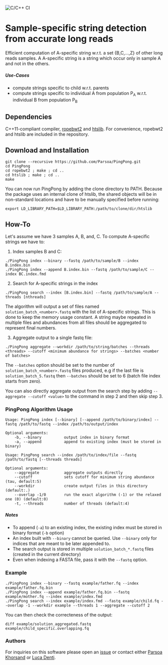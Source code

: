 ![C/C++ CI](https://github.com/Parsoa/PingPong/workflows/C/C++%20CI/badge.svg)

# Sample-specific string detection from accurate long reads
Efficient computation of A-specific string w.r.t. a set {B,C,...,Z} of other long reads samples. A A-specific string is a string which occur only in sample A and not in the others. 

##### Use-Cases
* compute strings specific to child w.r.t. parents
* compute strings specific to individual A from population P<sub>A</sub> w.r.t. individual B from population P<sub>B</sub>

## Dependencies

C++11-compliant compiler, [ropebwt2](https://github.com/lh3/ropebwt2) and [htslib](https://github.com/samtools/htslib). For convenience, ropebwt2 and htslib are included in the repository.

## Download and Installation
```
git clone --recursive https://github.com/Parsoa/PingPong.git
cd PingPong 
cd ropebwt2 ; make ; cd ..
cd htslib ; make ; cd ..
make
```

You can now run PingPong by adding the clone directory to PATH. Because the package uses an internal clone of htslib, the shared objects will be in non-standard locations and have to be manually specified before running:

```
export LD_LIBRARY_PATH=$LD_LIBRARY_PATH:/path/to/clone/dir/htslib
```

## How-To
Let's assume we have 3 samples A, B, and, C. To compute A-specific strings we have to:

1. Index samples B and C:
```
./PingPong index --binary --fastq /path/to/sample/B --index B.index.bin
./PingPong index --append B.index.bin --fastq /path/to/sample/C --index BC.index.fmd
```
2. Search for A-specific strings in the index
```
./PingPong search --index [B.index.bin] --fastq /path/to/sample/A --threads [nthreads]
```

The algorithm will output a set of files named `solution_batch_<number>.fastq` with the list of A-specific strings. This is done to keep the memory usage constant. A string maybe repeated in multiple files and abundances from all files should be aggregated to represent final numbers.

3. Aggregate output to a single fastq file:
```
./PingPong aggregate --workdir /path/to/string/batches --threads <threads> --cutoff <minimum abundance for strings> --batches <number of batches>
```

The `--batches` option should be set to the number of `solution_batch_<number>.fastq` files produced, e.g if the last file is `solution_batch_5.fastq` then `--batches` should be set to 6 (batch file index starts from zero).

You can also directly aggregate output from the search step by adding `--aggregate --cutoff <value>` to the command in step 2 and then skip step 3.

### PingPong Algorithm Usage
```
Usage: PingPong index [--binary] [--append /path/to/binary/index] --fastq /path/to/fastq --index /path/to/output/index

Optional arguments:
    -b, --binary          output index in binary format
    -a, --append          append to existing index (must be stored in binary)

Usage: PingPong search --index /path/to/index/file --fastq /path/to/fastq [--threads threads]

Optional arguments:
    --aggregate           aggregate outputs directly
    --cutoff              sets cutoff for minimum string abundance (tau, default:5)
    --workdir             create output files in this directory (default:.)
    --overlap -1/0        run the exact algorithm (-1) or the relaxed one (0) (default:0)
    -t, --threads         number of threads (default:4)
```

##### Notes
* To append (`-a`) to an existing index, the existing index must be stored in binary format (`-b` option)
* An index built with `--binary` cannot be queried. Use `--binary` only for indices that are meant to be later appended to.
* The search output is stored in multiple `solution_batch_*.fastq` files (created in the current directory)
* Even when indexing a FASTA file, pass it with the `--fastq` option.

### Example

```
./PingPong index --binary --fastq example/father.fq --index example/father.fq.bin
./PingPong index --append example/father.fq.bin --fastq example/mother.fq --index example/index.fmd
./PingPong search --index example/index.fmd --fastq example/child.fq --overlap -1 --workdir example --threads 1 --aggregate --cutoff 2
```

You can then check the correcteness of the output:
```
diff example/solution_aggregated.fastq example/child_specific.overlapping.fq
```


 ### Authors
 For inquiries on this software please open an [issue](https://github.com/Parsoa/PingPong/issues) or contact either [Parsoa Khorsand](https://github.com/parsoa) or [Luca Denti](https://github.com/ldenti/).
